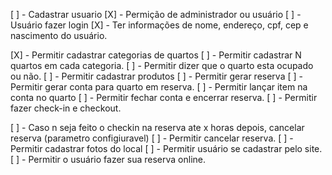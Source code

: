 [ ] - Cadastrar usuario
[X] - Permição de administrador ou usuário
[ ] - Usuário fazer login
[X] - Ter informações de nome, endereço, cpf, cep e nascimento do usuário.

[X] - Permitir cadastrar categorias de quartos
[ ] - Permitir cadastrar N quartos em cada categoria.
[ ] - Permitir dizer que o quarto esta ocupado ou não.
[ ] - Permitir cadastrar produtos
[ ] - Permitir gerar reserva
[ ] - Permitir gerar conta para quarto em reserva.
[ ] - Permitir lançar item na conta no quarto
[ ] - Permitir fechar conta e encerrar reserva.
[ ] - Permitir fazer check-in e checkout.

[ ] - Caso n seja feito o checkin na reserva ate x horas depois, cancelar reserva (parametro configiuravel)
[ ] - Permitir cancelar reserva.
[ ] - Permitir cadastrar fotos do local
[ ] - Permitir usuário se cadastrar pelo site.
[ ] - Permitir o usuário fazer sua reserva online.

